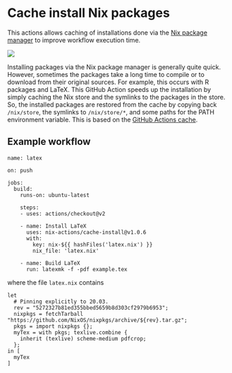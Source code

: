 # Cache install Nix packages

This actions allows caching of installations done via the [Nix package manager](https://nixos.org) to improve workflow execution time. 

[![][tests-img]][tests-url]

Installing packages via the Nix package manager is generally quite quick.
However, sometimes the packages take a long time to compile or to download from their original sources.
For example, this occurs with R packages and LaTeX.
This GitHub Action speeds up the installation by simply caching the Nix store and the symlinks to the packages in the store.
So, the installed packages are restored from the cache by copying back `/nix/store`, the symlinks to `/nix/store/*`, and some paths for the PATH environment variable.
This is based on the [GitHub Actions cache](https://github.com/actions/cache/).

## Example workflow

```
name: latex

on: push

jobs:
  build:
    runs-on: ubuntu-latest

    steps:
    - uses: actions/checkout@v2

    - name: Install LaTeX
      uses: nix-actions/cache-install@v1.0.6
      with:
        key: nix-${{ hashFiles('latex.nix') }}
        nix_file: 'latex.nix'

    - name: Build LaTeX
      run: latexmk -f -pdf example.tex
```

where the file `latex.nix` contains

```
let
  # Pinning explicitly to 20.03.
  rev = "5272327b81ed355bbed5659b8d303cf2979b6953";
  nixpkgs = fetchTarball "https://github.com/NixOS/nixpkgs/archive/${rev}.tar.gz";
  pkgs = import nixpkgs {};
  myTex = with pkgs; texlive.combine {
    inherit (texlive) scheme-medium pdfcrop;
  };
in [
  myTex
]
```

[tests-img]: https://github.com/nix-actions/cache-install/workflows/test/badge.svg
[tests-url]: https://github.com/nix-actions/cache-install/actions
